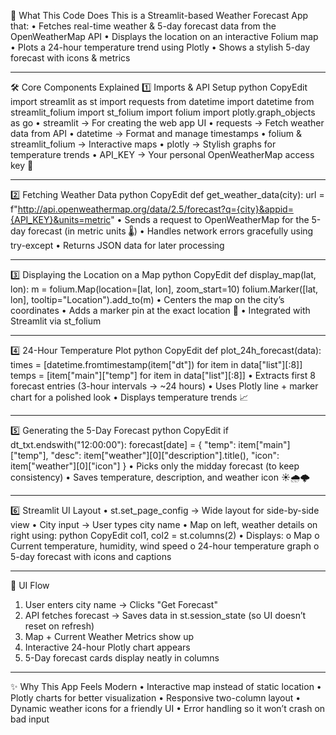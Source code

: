 🎯 What This Code Does
This is a Streamlit-based Weather Forecast App that:
•	Fetches real-time weather & 5-day forecast data from the OpenWeatherMap API
•	Displays the location on an interactive Folium map
•	Plots a 24-hour temperature trend using Plotly
•	Shows a stylish 5-day forecast with icons & metrics
________________________________________
🛠 Core Components Explained
1️⃣ Imports & API Setup
python
CopyEdit
import streamlit as st
import requests
from datetime import datetime
from streamlit_folium import st_folium
import folium
import plotly.graph_objects as go
•	streamlit → For creating the web app UI
•	requests → Fetch weather data from API
•	datetime → Format and manage timestamps
•	folium & streamlit_folium → Interactive maps
•	plotly → Stylish graphs for temperature trends
•	API_KEY → Your personal OpenWeatherMap access key 🔑
________________________________________
2️⃣ Fetching Weather Data
python
CopyEdit
def get_weather_data(city):
    url = f"http://api.openweathermap.org/data/2.5/forecast?q={city}&appid={API_KEY}&units=metric"
•	Sends a request to OpenWeatherMap for the 5-day forecast (in metric units 🌡)
•	Handles network errors gracefully using try-except
•	Returns JSON data for later processing
________________________________________
3️⃣ Displaying the Location on a Map
python
CopyEdit
def display_map(lat, lon):
    m = folium.Map(location=[lat, lon], zoom_start=10)
    folium.Marker([lat, lon], tooltip="Location").add_to(m)
•	Centers the map on the city’s coordinates
•	Adds a marker pin at the exact location 📍
•	Integrated with Streamlit via st_folium
________________________________________
4️⃣ 24-Hour Temperature Plot
python
CopyEdit
def plot_24h_forecast(data):
    times = [datetime.fromtimestamp(item["dt"]) for item in data["list"][:8]]
    temps = [item["main"]["temp"] for item in data["list"][:8]]
•	Extracts first 8 forecast entries (3-hour intervals → ~24 hours)
•	Uses Plotly line + marker chart for a polished look
•	Displays temperature trends 📈
________________________________________
5️⃣ Generating the 5-Day Forecast
python
CopyEdit
if dt_txt.endswith("12:00:00"):
    forecast[date] = {
        "temp": item["main"]["temp"],
        "desc": item["weather"][0]["description"].title(),
        "icon": item["weather"][0]["icon"]
    }
•	Picks only the midday forecast (to keep consistency)
•	Saves temperature, description, and weather icon ☀️🌧️🌩️
________________________________________
6️⃣ Streamlit UI Layout
•	st.set_page_config → Wide layout for side-by-side view
•	City input → User types city name
•	Map on left, weather details on right using:
python
CopyEdit
col1, col2 = st.columns(2)
•	Displays:
o	Map
o	Current temperature, humidity, wind speed
o	24-hour temperature graph
o	5-day forecast with icons and captions
________________________________________
🌟 UI Flow
1.	User enters city name → Clicks "Get Forecast"
2.	API fetches forecast → Saves data in st.session_state (so UI doesn’t reset on refresh)
3.	Map + Current Weather Metrics show up
4.	Interactive 24-hour Plotly chart appears
5.	5-Day forecast cards display neatly in columns
________________________________________
✨ Why This App Feels Modern
•	Interactive map instead of static location
•	Plotly charts for better visualization
•	Responsive two-column layout
•	Dynamic weather icons for a friendly UI
•	Error handling so it won’t crash on bad input
